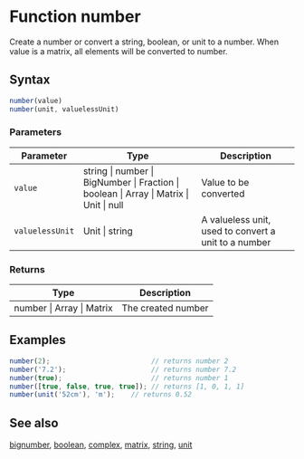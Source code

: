 <!-- Note: This file is automatically generated from source code comments. Changes made in this file will be overridden. -->

# Function number

Create a number or convert a string, boolean, or unit to a number.
When value is a matrix, all elements will be converted to number.


## Syntax

```js
number(value)
number(unit, valuelessUnit)
```

### Parameters

Parameter | Type | Description
--------- | ---- | -----------
`value` | string &#124; number &#124; BigNumber &#124; Fraction &#124; boolean &#124; Array &#124; Matrix &#124; Unit &#124; null | Value to be converted
`valuelessUnit` | Unit &#124; string | A valueless unit, used to convert a unit to a number

### Returns

Type | Description
---- | -----------
number &#124; Array &#124; Matrix | The created number


## Examples

```js
number(2);                         // returns number 2
number('7.2');                     // returns number 7.2
number(true);                      // returns number 1
number([true, false, true, true]); // returns [1, 0, 1, 1]
number(unit('52cm'), 'm');    // returns 0.52
```


## See also

[bignumber](bignumber.md),
[boolean](boolean.md),
[complex](complex.md),
[matrix](matrix.md),
[string](string.md),
[unit](unit.md)
